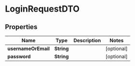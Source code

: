 

# LoginRequestDTO

## Properties

Name | Type | Description | Notes
------------ | ------------- | ------------- | -------------
**usernameOrEmail** | **String** |  |  [optional]
**password** | **String** |  |  [optional]



